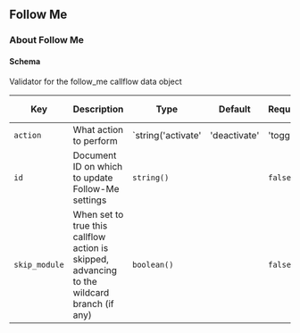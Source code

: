 ## Follow Me

### About Follow Me

#### Schema

Validator for the follow_me callflow data object



Key | Description | Type | Default | Required | Support Level
--- | ----------- | ---- | ------- | -------- | -------------
`action` | What action to perform | `string('activate' | 'deactivate' | 'toggle')` |   | `false` |  
`id` | Document ID on which to update Follow-Me settings | `string()` |   | `false` |  
`skip_module` | When set to true this callflow action is skipped, advancing to the wildcard branch (if any) | `boolean()` |   | `false` |  



